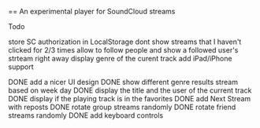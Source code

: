 == An experimental player for SoundCloud streams

Todo

store SC authorization in LocalStorage
dont show streams that I haven't clicked for 2/3 times
allow to follow people and show a followed user's strteam right away
display genre of the curent track
add iPad/iPhone support

DONE add a nicer UI design
DONE show different genre results stream based on week day
DONE display the title and the user of the current track
DONE display if the playing track is in the favorites
DONE add Next Stream with reposts
DONE rotate group streams randomly
DONE rotate friend streams randomly
DONE add keyboard controls